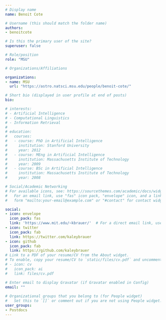 ```yaml
---
# Display name
name: Benoit Cote

# Username (this should match the folder name)
authors:
- benoitcote

# Is this the primary user of the site?
superuser: false

# Role/position
role: "MSU"

# Organizations/Affiliations

organizations:
- name: MSU
  url: "https://astro.natsci.msu.edu/people/benoit-cote/"

# Short bio (displayed in user profile at end of posts)
bio: 

# interests:
# - Artificial Intelligence
# - Computational Linguistics
# - Information Retrieval
# 
# education:
#   courses:
#   - course: PhD in Artificial Intelligence
#     institution: Stanford University
#     year: 2012
#   - course: MEng in Artificial Intelligence
#     institution: Massachusetts Institute of Technology
#     year: 2009
#   - course: BSc in Artificial Intelligence
#     institution: Massachusetts Institute of Technology
#     year: 2008

# Social/Academic Networking
# For available icons, see: https://sourcethemes.com/academic/docs/widgets/#icons
#   For an email link, use "fas" icon pack, "envelope" icon, and a link in the
#   form "mailto:your-email@example.com" or "#contact" for contact widget.

social:
- icon: envelope
  icon_pack: fas
  link: 'https://www.mit.edu/~kbrauer/'  # For a direct email link, use "mailto:test@example.org".
- icon: twitter
  icon_pack: fab
  link: https://twitter.com/kaleybrauer
- icon: github
  icon_pack: fab
  link: https://github.com/kaleybrauer
# Link to a PDF of your resume/CV from the About widget.
# To enable, copy your resume/CV to `static/files/cv.pdf` and uncomment the lines below.  
# - icon: cv
#   icon_pack: ai
#   link: files/cv.pdf

# Enter email to display Gravatar (if Gravatar enabled in Config)
email: ""
  
# Organizational groups that you belong to (for People widget)
#   Set this to `[]` or comment out if you are not using People widget.  
user_groups:
- Postdocs
---
```

